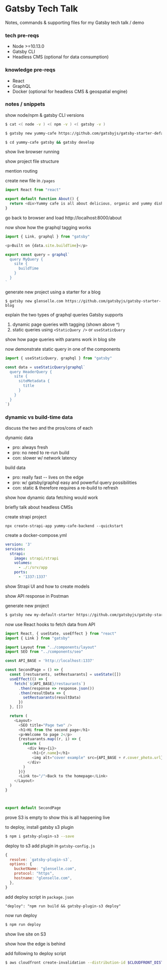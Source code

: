 # Gatsby Tech Talk
Notes, commands &amp; supporting files for my Gatsby tech talk / demo

### tech pre-reqs
- Node >=10.13.0
- Gatsby CLI
- Headless CMS (optional for data consumption)

### knowledge pre-reqs
- React
- GraphQL
- Docker (optional for headless CMS & geospatial engine)

### notes / snippets

show node/npm & gatsby CLI versions

```bash
$ cat <( node -v ) <( npm -v ) <( gatsby -v )
```

```bash
$ gatsby new yummy-cafe https://github.com/gatsbyjs/gatsby-starter-default
```

```bash
$ cd yummy-cafe gatsby && gatsby develop
```

show live browser running

show project file structure

mention routing

create new file in `/pages`

```javascript
import React from "react"

export default function About() {
  return <div>Yummy cafe is all about delicious, organic and yummy dishes and drinks. Yum.</div>
}
```

go back to browser and load http://localhost:8000/about

now show how the graphql tagging works

```javascript
import { Link, graphql } from "gatsby"

<p>Built on {data.site.buildTime}</p>

export const query = graphql`
  query MyQuery {
    site {
      buildTime
    }
  }
`
```

generate new project using a starter for a blog

```
$ gatsby new glenselle.com https://github.com/gatsbyjs/gatsby-starter-blog
```

explain the two types of graphql queries Gatsby supports

1. dynamic page queries with tagging (shown above ^)
2. static queries using `<StaticQuery />` or `useStaticQuery`

show how page queries with params work in blog site

now demonstrate static query in one of the components

```javascript
import { useStaticQuery, graphql } from "gatsby"

const data = useStaticQuery(graphql`
  query HeaderQuery {
    site {
      siteMetadata {
        title
      }
    }
  }
`)
```

### dynamic vs build-time data
discuss the two and the pros/cons of each

dynamic data
- pro: always fresh
- pro: no need to re-run build
- con: slower w/ network latency

build data
- pro: really fast -- lives on the edge
- pro: w/ gatsby/graphql easy and powerful query possibilities
- con: static & therefore requires a re-build to refresh

show how dynamic data fetching would work

briefly talk about headless CMSs

create strapi project

```
npx create-strapi-app yummy-cafe-backend --quickstart
```

create a docker-compose.yml

```yaml
version: '3'
services:
  strapi:
    image: strapi/strapi
    volumes:
      - ./:/srv/app
    ports:
      - '1337:1337'
```

show Strapi UI and how to create models

show API response in Postman

generate new project
```bash
$ gatsby new my-default-starter https://github.com/gatsbyjs/gatsby-starter-default
```


now use React hooks to fetch data from API

```javascript
import React, { useState, useEffect } from "react"
import { Link } from "gatsby"

import Layout from "../components/layout"
import SEO from "../components/seo"

const API_BASE = 'http://localhost:1337'

const SecondPage = () => {
  const [restuarants, setRestuarants] = useState([])
  useEffect(() => {
    fetch(`${API_BASE}/restaurants`)
      .then(response => response.json())
      .then(resultData => {
        setRestuarants(resultData)
      })
  }, [])

  return (
    <Layout>
      <SEO title="Page two" />
      <h1>Hi from the second page</h1>
      <p>Welcome to page 2</p>
      {restuarants.map((r, i) => {
        return (
          <div key={i}>
            <h1>{r.name}</h1>
            <img alt="cover example" src={API_BASE + r.cover_photo.url} />
          </div>
        )
      })}
      <Link to="/">Back to the homepage</Link>
    </Layout>
  )
}



export default SecondPage
```

prove S3 is empty to show this is all happening live

to deploy, install gatsby s3 plugin

```bash
$ npm i gatsby-plugin-s3 --save
```

deploy to s3 add plugin in `gatsby-config.js`

```javascript
{
  resolve: `gatsby-plugin-s3`,
  options: {
    bucketName: "glenselle.com",
    protocol: "https",
    hostname: "glenselle.com",
  },
}
```

add deploy script in `package.json`

```
"deploy": "npm run build && gatsby-plugin-s3 deploy"
```

now run deploy

```bash
$ npm run deploy
```

show live site on S3

show how the edge is behind

add following to deploy script

```bash
$ aws cloudfront create-invalidation --distribution-id $CLOUDFRONT_DISTRIBUTION --paths \"/*\""
```